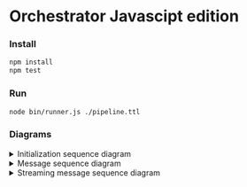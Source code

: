 # Orchestrator Javascipt edition

### Install

```bash
npm install
npm test
```

### Run

```bash
node bin/runner.js ./pipeline.ttl
```

### Diagrams

<details>
  <summary>Initialization sequence diagram</summary>

```mermaid
sequenceDiagram
    autonumber
    participant O as Orchestrator
    participant R as Runner
    participant P as Processor
    Note over O: Discovered Runners<br>and processors
    loop For every runner
        Note over R: Runner is started with cli
        O-->>R: Startup with address and uri
        R-->>O: RPC.Identify: with uri
    end
    loop For every processor
        O-->>R: RPC.Processor: Start processor
        Note over P: Load module and class
        R-->>P: Load processor
        R-->>P: Start processor with args
        R-->>O: RPC.ProcessorInit: processor started
    end
    loop For every runner
        O-->>R: RPC.Start: Start
        loop For every Processor
            R-->>P: Start
        end
    end
```
</details>

<details>
    <summary>Message sequence diagram</summary>

```mermaid
sequenceDiagram
    participant P1 as Processor 1
    participant R1 as Runner 1
    participant O as Orchestrator
    participant R2 as Runner 2
    participant P2 as Processor 2
    P1-->>R1: Msg to Channel A
    R1-->>O: Msg to Channel A
    Note over O: Channel A is connected<br>to processor of Runner 2
    O -->> R2: Msg to Channel A
    R2-->>P2: Msg to Channel A
```

</details>

<details>
    <summary>Streaming message sequence diagram</summary>

```mermaid
sequenceDiagram
    autonumber
    participant P1 as Processor 1
    participant R1 as Runner 1
    participant O as Orchestrator
    participant R2 as Runner 2
    participant P2 as Processor 2
    P1 -->> R1: Send streaming<br>message
    critical Start stream message
        R1 ->> O: rpc.sendStreamMessage<br>(bidirectional stream)
        O -->> R1: sends generated ID<br>of stream message
        R1 -->> O: announce StreamMessage<br>with ID over normal stream

        O -->> R2: announce StreamMessage<br>with ID over normal stream
        R2 ->> O: rpc.receiveMessage with Id<br>starts receiving stream
        R2 -->> P2: incoming stream message
    end

    loop Streams data
        P1 -->> R1: Data chunks
        R1 -->> O: Data chunks over stream
        O -->> R2: Data chunks over stream
        R2 -->>P2: Data chnuks
    end
```
</details>

